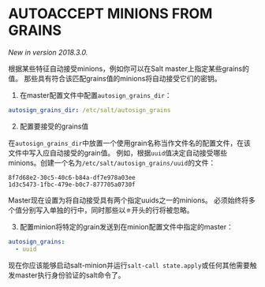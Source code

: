# AUTOACCEPT MINIONS FROM GRAINS
*New in version 2018.3.0.*

根据某些特征自动接受minions，例如你可以在Salt master上指定某些grains的值。 那些具有符合该匹配grains值的minions将自动接受它们的密钥。

1. 在master配置文件中配置`autosign_grains_dir`：
```yaml
autosign_grains_dir: /etc/salt/autosign_grains
```
2. 配置要接受的grains值

在`autosign_grains_dir`中放置一个使用grain名称当作文件名的配置文件，在该文件中写入应自动接受的grain值。 例如，根据`uuid`值决定自动接受哪些minions。创建一个名为`/etc/salt/autosign_grains/uuid`的文件：
```
8f7d68e2-30c5-40c6-b84a-df7e978a03ee
1d3c5473-1fbc-479e-b0c7-877705a0730f
```
Master现在设置为将自动接受具有两个指定uuids之一的minions。 必须始终将多个值分别写入单独的行中，同时那些以`＃`开头的行将被忽略。

3. 配置minion将特定的grain发送到在minion配置文件中指定的master：
```yaml
autosign_grains:
  - uuid
```
现在你应该能够启动salt-minion并运行`salt-call state.apply`或任何其他需要触发master执行身份验证的salt命令了。
